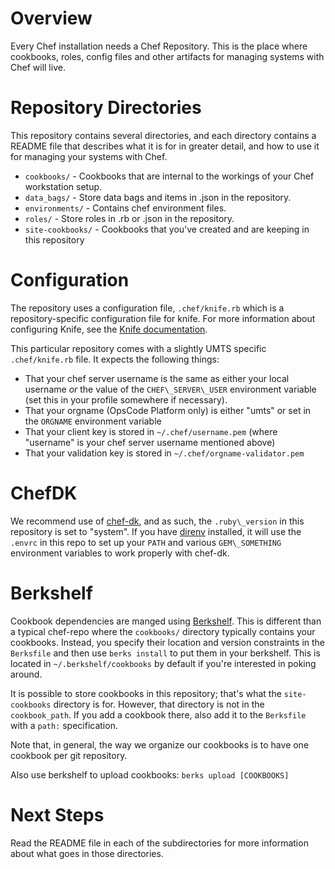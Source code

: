 Overview
========
Every Chef installation needs a Chef Repository. This is the place where
cookbooks, roles, config files and other artifacts for managing systems
with Chef will live.

Repository Directories
======================
This repository contains several directories, and each directory contains
a README file that describes what it is for in greater detail, and how to
use it for managing your systems with Chef.

* `cookbooks/` - Cookbooks that are internal to the workings of your Chef
  workstation setup.
* `data_bags/` - Store data bags and items in .json in the repository.
* `environments/` - Contains chef environment files.
* `roles/` - Store roles in .rb or .json in the repository.
* `site-cookbooks/` - Cookbooks that you've created and are keeping in
  this repository

Configuration
=============
The repository uses a configuration file, `.chef/knife.rb` which is a
repository-specific configuration file for knife. For more information about
configuring Knife, see the [Knife documentation][knifedoc].

This particular repository comes with a slightly UMTS specific `.chef/knife.rb`
file.  It expects the following things:

* That your chef server username is the same as either your local username _or_
  the value of the `CHEF\_SERVER\_USER` environment variable (set this
  in your profile somewhere if necessary).
* That your orgname (OpsCode Platform only) is either "umts" or set in the
  `ORGNAME` environment variable
* That your client key is stored in `~/.chef/username.pem` (where "username"
  is your chef server username mentioned above)
* That your validation key is stored in `~/.chef/orgname-validator.pem`

ChefDK
======
We recommend use of [chef-dk][chef-dk], and as such, the `.ruby\_version` in
this repository is set to "system".  If you have [direnv][direnv]
installed, it will use the `.envrc` in this repo to set up your `PATH`
and various `GEM\_SOMETHING` environment variables to work properly with
chef-dk.

Berkshelf
=========
Cookbook dependencies are manged using [Berkshelf][berks]. This is
different than a typical chef-repo where the `cookbooks/` directory
typically contains your cookbooks.  Instead, you specify their location
and version constraints in the `Berksfile` and then use `berks install`
to put them in your berkshelf.  This is located in `~/.berkshelf/cookbooks` by
default if you're interested in poking around.

It is possible to store cookbooks in this repository; that's what the
`site-cookbooks` directory is for. However, that directory is not in the
`cookbook_path`.  If you add a cookbook there, also add it to the
`Berksfile` with a `path:` specification.

Note that, in general, the way we organize our cookbooks is to have one
cookbook per git repository.

Also use berkshelf to upload cookbooks: `berks upload [COOKBOOKS]`

Next Steps
==========
Read the README file in each of the subdirectories for more information about
what goes in those directories.

[knifedoc]: http://help.opscode.com/faqs/chefbasics/knife
[lib]: https://github.com/applicationsonline/librarian
[chef-dk]: https://downloads.chef.io/chef-dk/
[direnv]: http://direnv.net/
[berks]: http://berkshelf.com/
